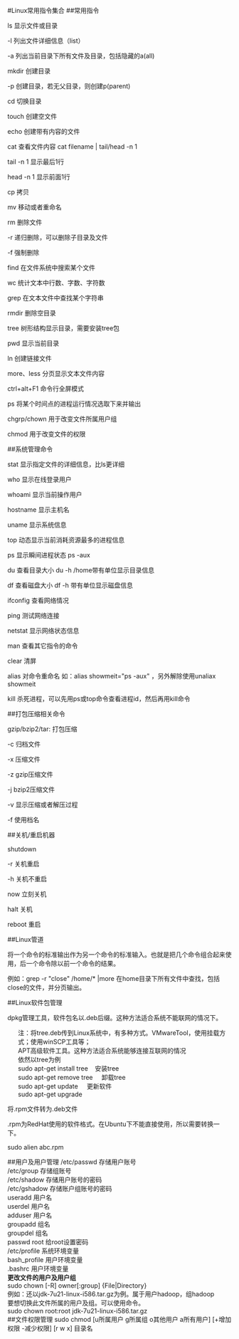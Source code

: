 <style type="text/css">
li	{
	list-style-type:none;
}
</style>
#Linux常用指令集合
##常用指令
<p>
ls		显示文件或目录
	<p>
	-l	列出文件详细信息（list）
	</p>
	<p>
	-a	列出当前目录下所有文件及目录，包括隐藏的a(all)
	</p>
</p>
<p>
mkdir	创建目录
	<p>
	-p	创建目录，若无父目录，则创建p(parent)
	</p>
</p>
<p>
cd	切换目录
</p>
<p>
touch	创建空文件
</p>
<p>
echo	创建带有内容的文件
</p>
<p>
cat	查看文件内容	cat filename | tail/head -n 1
	<p>
	tail -n 1	显示最后1行
	</p>
	<p>
	head -n 1	显示前面1行
	</p>
</p>
<p>
cp		拷贝
</p>
<p>
mv	移动或者重命名
</p>
<p>
rm 	删除文件
	<p>
	-r 	递归删除，可以删除子目录及文件
	</p>
	<p>
	-f	强制删除
	</p>
</p>
<p>
find	在文件系统中搜索某个文件
</p>
<p>
wc	统计文本中行数、字数、字符数
</p>
<p>
grep	在文本文件中查找某个字符串
</p>
<p>
rmdir	删除空目录
</p>
<p>
tree	树形结构显示目录，需要安装tree包
</p>
<p>
pwd		显示当前目录
</p>
<p>
ln		创建链接文件
</p>
<p>
more、less	分页显示文本文件内容
</p>
<p>
ctrl+alt+F1		命令行全屏模式
</p>
<p>
ps				将某个时间点的进程运行情况选取下来并输出
</p>
<p>
chgrp/chown		用于改变文件所属用户组
</p>
<p>
chmod			用于改变文件的权限
</p>
##系统管理命令
<p>
stat	显示指定文件的详细信息，比ls更详细
</p>
<p>
who		显示在线登录用户
</p>
<p>
whoami	显示当前操作用户
</p>
<p>
hostname	显示主机名
</p>
<p>
uname	显示系统信息
</p>
<p>
top		动态显示当前消耗资源最多的进程信息
</p>
<p>
ps		显示瞬间进程状态 ps	-aux
</p>
<p>
du		查看目录大小	du -h /home带有单位显示目录信息
</p>
<p>
df		查看磁盘大小 df -h 带有单位显示磁盘信息
</p>
<p>
ifconfig	查看网络情况
</p>
<p>
ping	测试网络连接
</p>
<p>
netstat		显示网络状态信息
</p>
<p>
man		查看其它指令的命令
</p>
<p>
clear	清屏
</p>
<p>
alias	对命令重命名	如：alias showmeit="ps -aux" ，另外解除使用unaliax showmeit
</p>
<p>
kill	杀死进程，可以先用ps或top命令查看进程id，然后再用kill命令
</p>
##打包压缩相关命令
<p>
gzip/bzip2/tar:		打包压缩
	<p>
	-c		归档文件
	</p>
	<p>
	-x		压缩文件
	</p>
	<p>
	-z		gzip压缩文件
	</p>
	<p>
	-j		bzip2压缩文件
	</p>
	<p>
	-v		显示压缩或者解压过程
	</p>
	<p>
	-f		使用档名
	</p>
</p>
##关机/重启机器
<p>
	shutdown
	<p>
	-r	关机重启
	</p>
	<p>
	-h	关机不重启
	</p>
	<p>
	now	立刻关机
	</p>
</p>
<p>
halt	关机
</p>
<p>
reboot	重启
</p>
##Linux管道
<p>
将一个命令的标准输出作为另一个命令的标准输入。也就是把几个命令组合起来使用，后一个命令除以前一个命令的结果。
</p>
<p>
例如：grep -r "close" /home/* |more 在home目录下所有文件中查找，包括close的文件，并分页输出。
</p>
##Linux软件包管理
<p>
dpkg管理工具，软件包名以.deb后缀。这种方法适合系统不能联网的情况下。
</p>
<p>
<ul>
<li>注：将tree.deb传到Linux系统中，有多种方式。VMwareTool，使用挂载方式；使用winSCP工具等；</li>
<li>APT高级软件工具。这种方法适合系统能够连接互联网的情况</li>
<li>依然以tree为例</li>
<li>sudo apt-get install tree	&nbsp;&nbsp;&nbsp;安装tree</li>
<li>sudo apt-get remove tree	&nbsp;&nbsp;&nbsp; 卸载tree</li>
<li>sudo apt-get update 	&nbsp;&nbsp;&nbsp; 更新软件</li>
<li>sudo apt-get upgrade</li>
</ul>
</p>
<p>
将.rpm文件转为.deb文件<br>

.rpm为RedHat使用的软件格式。在Ubuntu下不能直接使用，所以需要转换一下。<br>

sudo alien abc.rpm
</p>
##用户及用户管理
/etc/passwd			存储用户账号<br/>
/etc/group			存储组账号<br/>
/etc/shadow			存储用户账号的密码<br/>
/etc/gshadow		存储账户组账号的密码<br/>
useradd	 	用户名<br/>
userdel	 	用户名<br/>
adduser		用户名<br/>
groupadd	组名<br/>
groupdel	组名<br/>
passwd root	给root设置密码<br/>
/etc/profile	系统环境变量<br/>
bash_profile	用户环境变量<br/>
.bashrc			用户环境变量<br/>
<b>更改文件的用户及用户组</b><br/>
sudo chown [-R] owner[:group] {File|Directory}<br/>
例如：还以jdk-7u21-linux-i586.tar.gz为例。属于用户hadoop，组hadoop<br/>
要想切换此文件所属的用户及组。可以使用命令。<br/>
sudo chown root:root jdk-7u21-linux-i586.tar.gz<br/>
##文件权限管理
sudo chmod [u所属用户  g所属组  o其他用户  a所有用户]  [+增加权限  -减少权限]  [r  w  x]   目录名 
